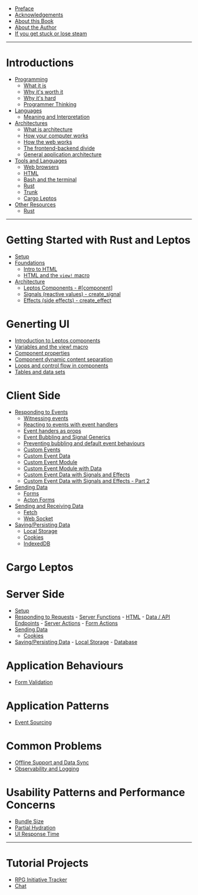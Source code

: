 - [Preface](./preface.md)
- [Acknowledgements]()
- [About this Book]()
- [About the Author]()
- [If you get stuck or lose steam]()

------------

# Introductions

- [Programming]()
	- [What it is]()
	- [Why it's worth it]()
	- [Why it's hard]()
	- [Programmer Thinking]()
- [Languages]()
	- [Meaning and Interpretation]()
- [Architectures]()
	- [What is architecture]()
	- [How your computer works]()
	- [How the web works]()
	- [The frontend-backend divide]()
	- [General application architecture]()
- [Tools and Languages]()
	- [Web browsers]()
	 - [HTML]()
	- [Bash and the terminal]()
	- [Rust]()
	- [Trunk]()
	- [Cargo Leptos]()
- [Other Resources]()
	- [Rust](./intro/other_resources/rust.md)

------------

# Getting Started with Rust and Leptos

- [Setup](./getting_started/setup.md)
- [Foundations]()
	- [Intro to HTML](./getting_started/html_intro.md)
	- [HTML and the `view!` macro](./getting_started/view_macro_html.md)
- [Architecture]()
	- [Leptos Components - #[component]]()
	- [Signals (reactive values) - create_signal]()
	- [Effects (side effects) - create_effect]()

# Generting UI

- [Introduction to Leptos components](./ui/leptos_component_intro.md)
- [Variables and the view! macro](./ui/view_macro_variables.md)
- [Component properties](./ui/leptos_component_properties.md)
- [Component dynamic content separation](./ui/leptos_component_dynamic_content_separation.md)
- [Loops and control flow in components](./ui/loops_and_control_flow.md)
- [Tables and data sets](./ui/tables_and_data_sets.md)

# Client Side

- [Responding to Events]()
	- [Witnessing events](./client/responding/leptos_component_logging_events.md)
	- [Reacting to events with event handlers](./client/responding/leptos_component_update_from_event.md)
	- [Event handers as props](./client/responding/event_handlers_as_props.md)
	- [Event Bubbling and Signal Generics](./client/responding/event_bubbling_and_signal_generics.md)
	- [Preventing bubbling and default event behaviours ]()
	- [Custom Events](./client/responding/custom_events.md)
	- [Custom Event Data](./client/responding/custom_event_data.md)
	- [Custom Event Module](./client/responding/custom_event_module.md)
	- [Custom Event Module with Data](./client/responding/custom_event_module_with_data.md)
	- [Custom Event Data with Signals and Effects](./client/responding/custom_event_data_with_signals_and_effects.md)
	- [Custom Event Data with Signals and Effects - Part 2](./client/responding/custom_event_data_with_signals_and_effects_part2.md)
- [Sending Data]()
	- [Forms](client/responding/forms.md)
	- [Acton Forms]()
- [Sending and Receiving Data]()
	- [Fetch]()
	- [Web Socket]()
- [Saving/Persisting Data](./client/store_data/summary.md)
	- [Local Storage](./client/store_data/web_storage.md)
	- [Cookies](./client/store_data/cookies.md)
	- [IndexedDB](./client/store_data/indexeddb.md)

# Cargo Leptos

# Server Side

- [Setup]()
- [Responding to Requests]()
		- [Server Functions]()
			- [HTML]()
			- [Data / API Endpoints]()
		- [Server Actions]()
		- [Form Actions]()
- [Sending Data]()
	- [Cookies]()
- [Saving/Persisting Data]()
		- [Local Storage]()
		- [Database]()

# Application Behaviours

- [Form Validation]()

# Application Patterns

- [Event Sourcing]()

# Common Problems

- [Offline Support and Data Sync]()
- [Observability and Logging]()

# Usability Patterns and Performance Concerns

- [Bundle Size]()
- [Partial Hydration]()
- [UI Response Time]()

------------

# Tutorial Projects

- [RPG Initiative Tracker](./tutorial_projects/initiative_tracker/summary.md)
- [Chat](./tutorial_projects/chat/summary.md)

